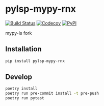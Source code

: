 # pylsp-mypy-rnx

[![Build Status](https://travis-ci.com/gjeusel/pylsp-mypy-rnx.svg?branch=master)](https://travis-ci.com/gjeusel/pylsp-mypy-rnx)
[![Codecov](https://codecov.io/gh/gjeusel/pylsp-mypy-rnx/branch/master/graph/badge.svg)](https://codecov.io/gh/gjeusel/pylsp-mypy-rnx)
[![PyPI](https://badge.fury.io/py/pylsp-mypy-rnx.svg)](https://pypi.python.org/pypi/pylsp-mypy-rnx/)

mypy-ls fork


## Installation

``` bash
pip install pylsp-mypy-rnx
```


## Develop
```bash
poetry install
poetry run pre-commit install -t pre-push
poetry run pytest
```
